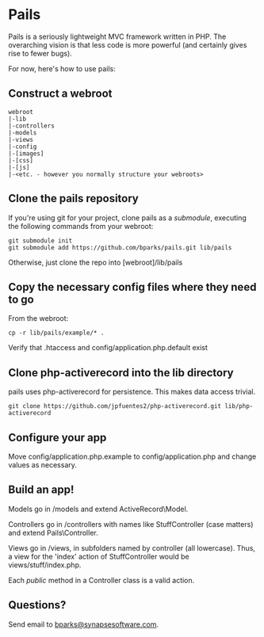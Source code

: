 Pails
=====

Pails is a seriously lightweight MVC framework written in PHP. The overarching
vision is that less code is more powerful (and certainly gives rise to fewer
bugs).

For now, here's how to use pails:

Construct a webroot
-------------------

    webroot
    |-lib
    |-controllers
    |-models
    |-views
    |-config
    |-[images]
    |-[css]
    |-[js]
    |-<etc. - however you normally structure your webroots>

Clone the pails repository
--------------------------

If you're using git for your project, clone pails as a *submodule*, executing
the following commands from your webroot:

    git submodule init
    git submodule add https://github.com/bparks/pails.git lib/pails

Otherwise, just clone the repo into [webroot]/lib/pails

Copy the necessary config files where they need to go
-----------------------------------------------------

From the webroot:

    cp -r lib/pails/example/* .

Verify that .htaccess and config/application.php.default exist

Clone php-activerecord into the lib directory
---------------------------------------------

pails uses php-activerecord for persistence. This makes data access trivial.

    git clone https://github.com/jpfuentes2/php-activerecord.git lib/php-activerecord

Configure your app
------------------

Move config/application.php.example to config/application.php and change
values as necessary.

Build an app!
-------------

Models go in /models and extend ActiveRecord\Model.

Controllers go in /controllers with names like StuffController (case matters)
and extend Pails\Controller.

Views go in /views, in subfolders named by controller (all lowercase). Thus, a
view for the 'index' action of StuffController would be views/stuff/index.php.

Each *public* method in a Controller class is a valid action.

Questions?
----------

Send email to bparks@synapsesoftware.com.
